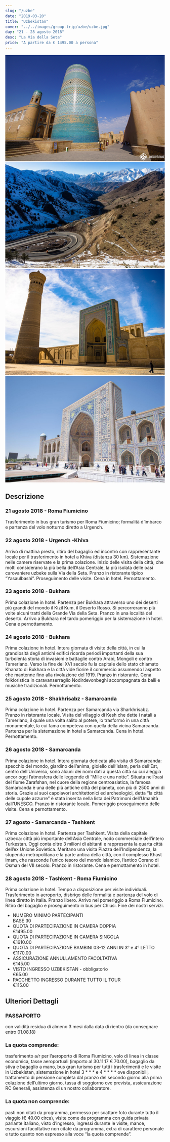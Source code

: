 ```yaml
---
slug: "/uzbe"
date: "2019-03-20"
title: "Uzbekistan"
cover: "../../images/group-trip/uzbe/uzbe.jpg"
day: "21 - 28 agosto 2018"
desc: "La Via della Seta"
price: "A partire da € 1495.00 a persona"
---
```


<div class="pictures">

![uzbe 1](../../images/group-trip/uzbe/uzbe1.jpg)
![uzbe 2](../../images/group-trip/uzbe/uzbe2.jpg)
![uzbe 3](../../images/group-trip/uzbe/uzbe3.jpg)
![uzbe 4](../../images/group-trip/uzbe/uzbe4.jpg)

</div>


<div class="copy">

## Descrizione

### 21 agosto 2018 - Roma Fiumicino
Trasferimento in bus gran turismo per Roma Fiumicino; formalità d’imbarco e partenza del volo notturno diretto a Urgench.

### 22 agosto 2018 - Urgench -Khiva
Arrivo di mattina presto, ritiro del bagaglio ed incontro con rappresentante locale per il trasferimento in hotel a Khiva (distanza 30 km). Sistemazione nelle camere riservate e la prima colazione. Inizio delle visita della città, che molti considerano la più bella dell’Asia Centrale, la più isolata delle oasi carovaniere uzbeke sulla Via della Seta. Pranzo in ristorante tipico “Yasaulbashi”. Proseguimento delle visite. Cena in hotel. Pernottamento.

### 23 agosto 2018 - Bukhara
Prima colazione in hotel. Partenza per Bukhara attraverso uno dei deserti più grandi del mondo il Kizil Kum, il Deserto Rosso. Si percorreranno più volte alcuni tratti della Grande Via della Seta. Pranzo in una località del deserto. Arrivo a Bukhara nel tardo pomeriggio per la sistemazione in hotel. Cena e pernottamento.

### 24 agosto 2018 - Bukhara
Prima colazione in hotel. Intera giornata di visite della città, in cui la grandiosità degli antichi edifici ricorda periodi importanti della sua turbolenta storia di invasioni e battaglie contro Arabi, Mongoli e contro Tamerlano. Verso la fine del XVI secolo fu la capitale dello stato chiamato Khanato di Bukhara e la città vide fiorire il commercio assumendo l’aspetto che mantenne fino alla rivoluzione del 1919. Pranzo in ristorante. Cena folkloristica in caravanserraglio Nodirdevonbeghi accompagnata da balli e musiche tradizionali. Pernottamento.

### 25 agosto 2018 - Shakhrisabz - Samarcanda
Prima colazione in hotel. Partenza per Samarcanda via Sharkhrisabz. Pranzo in ristorante locale. Visita del villaggio di Kesh che dette i natali a Tamerlano, il quale una volta salito al potere, lo trasformò in una città monumentale, la cui fama competeva con quella della vicina Samarcanda. Partenza per la sistemazione in hotel a Samarcanda. Cena in hotel. Pernottamento.

### 26 agosto 2018 - Samarcanda
Prima colazione in hotel. Intera giornata dedicata alla visita di Samarcanda: specchio del mondo, giardino dell’anima, gioiello dell’Islam, perla dell’Est, centro dell’Universo, sono alcuni dei nomi dati a questa città su cui aleggia ancor oggi l’atmosfera delle leggende di “Mille e una notte”. Situata nell’oasi del fiume Zarafshan, nel cuore della regione centroasiatica, la famosa Samarcanda è una delle più antiche città del pianeta, con più di 2500 anni di storia. Grazie ai suoi capolavori architettonici ed archeologici, detta “la città delle cupole azzurre” è stata inserita nella lista dei Patrimoni dell’Umanità dall’UNESCO. Pranzo in ristorante locale. Pomeriggio proseguimento delle visite. Cena e pernottamento.

### 27 agosto - Samarcanda - Tashkent
Prima colazione in hotel. Partenza per Tashkent. Visita della capitale uzbeca: città più importante dell’Asia Centrale, nodo commerciale dell’intero Turkestan. Oggi conta oltre 3 milioni di abitanti e rappresenta la quarta città dell’ex Unione Sovietica. Meritano una visita Piazza dell’Indipendenza, la stupenda metropolitana e la parte antica della città, con il complesso Khast Imam, che nasconde l’unico tesoro del mondo islamico, l’antico Corano di Osman del VII secolo. Pranzo in ristorante. Cena e pernottamento in hotel.

### 28 agosto 2018 - Tashkent - Roma Fiumicino
Prima colazione in hotel. Tempo a disposizione per visite individuali. Trasferimento in aeroporto, disbrigo delle formalità e partenza del volo di linea diretto in Italia. Pranzo libero. Arrivo nel pomeriggio a Roma Fiumicino. Ritiro del bagaglio e proseguimento in bus per Chiusi. Fine dei nostri servizi.


<div class="quota">

+ <div class="left"> <span> NUMERO MINIMO PARTECIPANTI </span> </div> <div class="right"> <span> BASE 30 </span> </div> 
+ <div class="left"> <span> QUOTA DI PARTECIPAZIONE IN CAMERA DOPPIA </span> </div> <div class="right"> <span> €1495.00 </span> </div> 
+ <div class="left"> <span> QUOTA DI PARTECIPAZIONE IN CAMERA SINGOLA </span> </div> <div class="right"> <span> €1610.00 </span> </div> 
+ <div class="left"> <span> QUOTA DI PARTECIPAZIONE BAMBINI 03-12 ANNI IN 3° e 4° LETTO </span> </div> <div class="right"> <span> €1170.00 </span> </div> 
+ <div class="left"> <span> ASSICURAZIONE ANNULLAMENTO FACOLTATIVA </span> </div> <div class="right"> <span> €145.00 </span> </div> 
+ <div class="left"> <span> VISTO INGRESSO UZBEKISTAN - obbligatorio </span> </div> <div class="right"> <span> €65.00 </span> </div> 
+ <div class="left"> <span> PACCHETTO INGRESSO DURANTE TUTTO IL TOUR </span> </div> <div class="right"> <span> €115.00 </span> </div> 

</div>


## Ulteriori Dettagli

### PASSAPORTO 
con validità residua di almeno 3 mesi dalla data di rientro (da consegnare entro 01.08.18)

### La quota comprende:
trasferimento a/r per l’aeroporto di Roma Fiumicino, volo di linea in classe economica, tasse aeroportuali (importo al 30.11.17 € 70.00), bagaglio da stiva e bagaglio a mano, bus gran turismo per tutti i trasferimenti e le visite in Uzbekistan, sistemazione in hotel 3 * * * e 4 * * * * ove disponibili, trattamento di pensione completa dal pranzo del secondo giorno alla prima colazione dell’ultimo giorno, tassa di soggiorno ove prevista, assicurazione RC Generali, assistenza di un nostro collaboratore.

### La quota non comprende:
pasti non citati da programma, permesso per scattare foto durante tutto il viaggio (€ 40.00 circa), visite come da programma con guida privata parlante italiano, visto d’ingresso, ingressi durante le visite, mance, escursioni facoltative non citate da programma, extra di carattere personale e tutto quanto non espresso alla voce “la quota comprende”.

</div>

